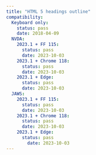 ```yaml
---
title: "HTML 5 headings outline"
compatibility:
  Keyboard only:
    status: pass
    date: 2018-04-09
  NVDA:
    2023.1 + FF 115:
      status: pass
      date: 2023-10-03
    2023.1 + Chrome 118:
      status: pass
      date: 2023-10-03
    2023.1 + Edge:
      status: pass
      date: 2023-10-03
  JAWS:
    2023.1 + FF 115:
      status: pass
      date: 2023-10-03
    2023.1 + Chrome 118:
      status: pass
      date: 2023-10-03
    2023.1 + Edge:
      status: pass
	    date: 2023-10-03
---
```


